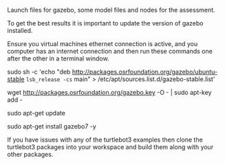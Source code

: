 Launch files for gazebo, some model files and nodes for the assessment.

To get the best results it is important to update the version of gazebo installed.

Ensure you virtual machines ethernet connection is active, and you computer has an internet connection and then run these commands one after the other in a terminal window.


sudo sh -c 'echo "deb http://packages.osrfoundation.org/gazebo/ubuntu-stable `lsb_release -cs` main" > /etc/apt/sources.list.d/gazebo-stable.list'

wget http://packages.osrfoundation.org/gazebo.key -O - | sudo apt-key add -

sudo apt-get update

sudo apt-get install gazebo7 -y


If you have issues with any of the turtlebot3 examples then clone the turtlebot3 packages into your workspace and build them along with your other packages.